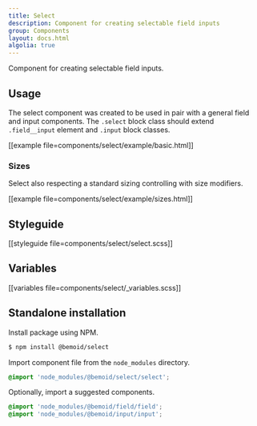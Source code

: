 ```yaml
---
title: Select
description: Component for creating selectable field inputs
group: Components
layout: docs.html
algolia: true
---
```


Component for creating selectable field inputs.

## Usage

The select component was created to be used in pair with a general field and input components. The `.select` block class should extend `.field__input` element and `.input` block classes.

[[example file=components/select/example/basic.html]]

### Sizes

Select also respecting a standard sizing controlling with size modifiers.

[[example file=components/select/example/sizes.html]]

## Styleguide

[[styleguide file=components/select/select.scss]]

## Variables

[[variables file=components/select/_variables.scss]]

## Standalone installation

Install package using NPM.

```bash
$ npm install @bemoid/select
```

Import component file from the `node_modules` directory.

```scss
@import 'node_modules/@bemoid/select/select';
```

Optionally, import a suggested components.

```scss
@import 'node_modules/@bemoid/field/field';
@import 'node_modules/@bemoid/input/input';
```
